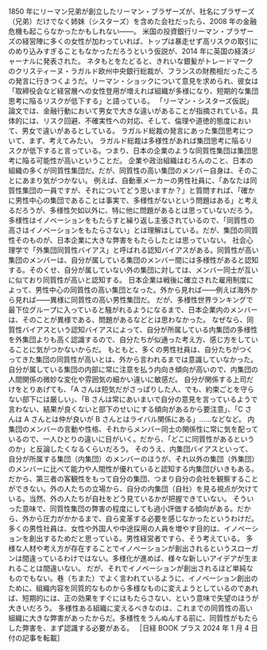 ###

1850 年にリーマン兄弟が創立したリーマン・ブラザーズが、社名にブラザーズ（兄弟）だけでなく姉妹（シスターズ）を含めた会社だったら、2008 年の金融危機も起こらなかったかもしれない――。
米国の投資銀行リーマン・ブラザーズの経営陣に多くの女性が加わっていれば、トップは暴走せず高リスクの取引にのめり込みすぎることもなかっただろうという仮説が、2014 年に英国の経済ジャーナルに発表された。
ネタもとをたどると、きれいな銀髪がトレードマークのクリスティーヌ・ラガルド欧州中央銀行総裁が、フランスの財務相だったころの発言に行きつくようだ。リーマン・ショックについて意見を求められ、彼女は「取締役会など経営層への女性登用が増えれば組織が多様になり、短期的な集団思考に陥るリスクが低下する」と語っている。
「リーマン・シスターズ仮説」論文では、金融行動において男女で大きな違いがあることが指摘されている。具体的には、リスク回避、不確実性への対応、そして、倫理や道徳的態度において、男女で違いがあるとしている。
ラガルド総裁の発言にあった集団思考について、まず、考えてみたい。
ラガルド総裁は多様性があれば集団思考に陥るリスクが低下すると言っている。つまり、日本の企業のような同質性集団は集団思考に陥る可能性が高いということだ。
企業や政治組織はむろんのこと、日本の組織の多くが同質性集団だ。だが、同質性の高い集団のメンバー自身は、そのことにあまり気がつかない。
例えば、自動車メーカーの男性社員に、「あなたは同質性集団の一員ですが、それについてどう思いますか？」と質問すれば、「確かに男性中心の集団であることは事実で、多様性がないという問題はある」と考えるだろうが、多様性欠如以外に、特に他に問題があるとは思っていないだろう。
多様性はイノベーションをもたらすと繰り返し主張されているので、「同質性の高さはイノベーションをもたらさない」とは理解はしている。だが、集団の同質性そのものが、日本企業に大きな弊害をもたらしたとは思っていない。
社会心理学で「外集団同質性バイアス」と呼ばれる認知バイアスがある。同質性が高い集団のメンバーは、自分が属している集団のメンバー間には多様性があると認知する。そのくせ、自分が属していない外の集団に対しては、メンバー同士が互いに似ており同質性が高いと認知する。
日本企業は戦後に確立された雇用制度によって、男性中心の同質性の高い集団となった。外から見れば――例えば海外から見れば――異様に同質性の高い男性集団だ。
だが、多様性世界ランキングで最下位グループに入っていると騒がれるようになるまで、日本企業内のメンバーは、そのことが異様である、問題があるなどとは思わなかった。
なぜなら、同質性バイアスという認知バイアスによって、自分が所属している内集団の多様性を外集団よりも高く認識するので、自分たちが似通った考え方、感じ方をしていることに気がつかないからだ。
もともと、多くの男性社員は、自分たちがつくってきた集団の同質性が高いとは、外から言われるまでは意識していなかった。
自分が属している集団の内部に常に注意を払う内向き傾向が高いので、内集団の人間関係の微妙な変化や雰囲気の細かい違いに敏感だ。
自分が関係する上司だけをとりあげても、「A さんは短気だがさっぱりした人、でも、約束ごとを守らない部下には厳しい」、「B さんは常にあいまいで自分の意見を言っているようで言わない、結果が良くないと部下のせいにする傾向があるから要注意」、「C さんは A さんとは仲が良いが B さんとはライバル関係にある」……などなど。
内集団のメンバーの言動や性格、それからメンバー同士の関係性に常に気を配っているので、一人ひとりの違いに目がいく。だから、「どこに同質性があるというのか」と反論したくなるくらいだろう。
そのうえ、内集団バイアスといって、自分が所属する集団（内集団）のメンバーのほうが、それ以外の集団（外集団）のメンバーに比べて能力や人間性が優れていると認知する内集団びいきもある。だから、第三者の客観性をもって自分の集団、つまり自分の会社を観察することができない。外の人たちの立場から、自分の内集団（自社）を見る視点が欠けている。当然、外の人たちが自社をどう見ているかが把握できていない。
そういった意味で、同質性集団の弊害の程度にしても過小評価する傾向がある。だから、外から圧力がかかるまで、自ら変革する必要を感じなかったというわけだ。
多くの男性社員は、女性や外国人や中途採用の人員を増やす目的は、イノベーションを創出するためだと思っている。男性経営者ですら、そう考えている。
多様な人材や考え方が存在することでイノベーションが創出されるというスローガンは間違っているわけではない。多様化が進めば、様々な新しいアイデアが生まれることは間違いない。
だが、それでイノベーションが創出されるほど単純なものでもない。巷（ちまた）でよく言われているように、イノベーション創出のために、組織内容を同質的なものから多様なものに変えようとしているのであれば、短期的には、正の効果をすぐにはもたらさない、という意味で失望のほうが大きいだろう。
多様性ある組織に変えるべきなのは、これまでの同質性の高い組織に大きな弊害があったからだ。多様性をうんぬんする前に、同質性がもたらした弊害を、まず認識する必要がある。
［日経 BOOK プラス 2024 年 1 月 4 日付の記事を転載］
